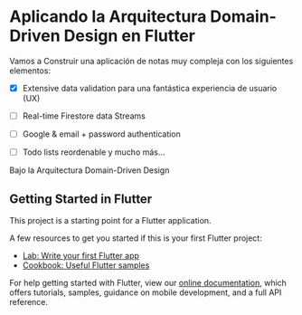 # Aplicando la Arquitectura Domain-Driven Design en Flutter

Vamos a Construir una aplicación de notas muy compleja con los siguientes elementos:

- [x] Extensive data validation para una fantástica experiencia de usuario (UX)

- [ ] Real-time Firestore data Streams

- [ ] Google & email + password authentication

- [ ] Todo lists reordenable y mucho más...



Bajo la Arquitectura Domain-Driven Design


## Getting Started in Flutter

This project is a starting point for a Flutter application.

A few resources to get you started if this is your first Flutter project:

- [Lab: Write your first Flutter app](https://flutter.dev/docs/get-started/codelab)
- [Cookbook: Useful Flutter samples](https://flutter.dev/docs/cookbook)

For help getting started with Flutter, view our
[online documentation](https://flutter.dev/docs), which offers tutorials,
samples, guidance on mobile development, and a full API reference.
